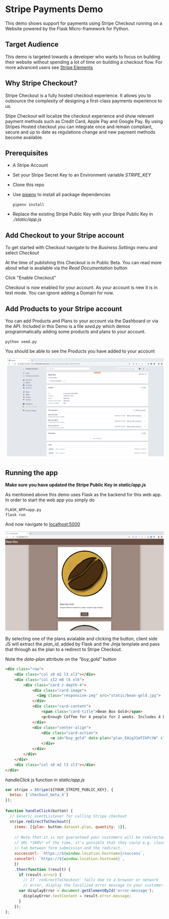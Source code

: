 # Stripe Payments Demo

This demo shows support for payments using Stripe Checkout running on a Website powered by the Flask Micro-framework for Python. 

## Target Audience
This demo is targeted towards a developer who wants to focus on building their website without spending a lot of time on building a checkout flow. For more advanced users see [Stripe Elements](https://stripe.com/docs/stripe-js/elements/quickstart) 

## Why Stripe Checkout?

Stripe Checkout is a fully hosted checkout experience. It allows you to outsource the complexity of designing a first-class payments experience to us.

Stipe Checkout will localize the checkout experience and show relevant payment methods such as Credit Card, Apple Pay and Google Pay. By using Stripes Hosted checkout
you can integrate once and remain compliant, secure and up to date as regulations change and new payment methods become available. 

## Prerequisites
 - A Stripe Account
 - Set your Stripe Secret Key to an Environment variable *STRIPE_KEY*
 - Clone this repo
 - Use [pipenv](https://pipenv.readthedocs.io/en/latest/) to install all package dependencies
 
    `pipenv install`
    
 - Replace the existing Stripe Public Key with your Stripe Public Key in _./static/app.js_
 
## Add Checkout to your Stripe account
To get started with Checkout navigate to the _Business Settings_ menu and select _Checkout_

At the time of publishing this Checkout is in Public Beta. You can read more about what is available via the _Read Documentation_ button

Click "Enable Checkout"

Checkout is now enabled for your account. As your account is new it is in test mode. You can ignore adding a Domain for now.

## Add Products to your Stripe account
You can add Products and Plans to your account via the Dashboard or via the API. Included in this Demo is a file _seed.py_ which demos programmatically adding some 
products and plans to your account.

`python seed.py`

You should be able to see the Products you have added to your account
 
![alt text](./docs/images/products_example.png "Products")

## Running the app

<strong>Make sure you have updated the Stripe Public Key in _static/app.js_</strong>

As mentioned above this demo uses Flask as the backend for this web app. In order to start the web app you simply do

```
FLASK_APP=app.py
flask run
```

And now navigate to [localhost:5000](http://localhost:5000)

![alt text](./docs/images/app.png "App")

By selecting one of the plans avialable and clicking the button, client side JS will extract the _plan_id_, added by Flask 
and the Jinja template and pass that through as the plan to a redirect to Stripe Checkout. 


Note the _data-plan_ attribute on the _"buy_gold"_ button
```HTML
<div class="row">
    <div class="col s0 m2 l3 xl3"></div>
    <div class="col s12 m8 l6 xl6">
        <div class="card z-depth-4">
            <div class="card-image">
              <img class="responsive-img" src="static/bean-gold.jpg">
            </div>
            <div class="card-content">
                <span class="card-title">Bean Box Gold</span>
                <p>Enough Coffee for 4 people for 2 weeks. Includes 4 bags of beans.</p>
            </div>
            <div class="center-align">
                <div class="card-action">
                    <a id="buy_gold" data-plan="plan_EAig31mTIkPcYW" class="waves-effect waves-light btn brown darken-1 z-depth-4" onclick="handleClick(this)">€20.00</a>
                </div>
            </div>
        </div>
    </div>
    <div class="col s0 m2 l3 xl3"></div>
</div>
```

_handleClick_ js function in _static/app.js_

```js
var stripe = Stripe(${YOUR_STRIPE_PUBLIC_KEY}, {
  betas: ['checkout_beta_4']
});

function handleClick(button) {
  // Generic eventListener for calling Stripe checkout
  stripe.redirectToCheckout({
    items: [{plan: button.dataset.plan, quantity: 1}],

    // Note that it is not guaranteed your customers will be redirected to this
    // URL *100%* of the time, it's possible that they could e.g. close the
    // tab between form submission and the redirect.
    successUrl: `https://${window.location.hostname}/success`,
    cancelUrl: `https://${window.location.hostname}`,
    })
    .then(function (result) {
      if (result.error) {
        // If `redirectToCheckout` fails due to a browser or network
        // error, display the localized error message to your customer.
      var displayError = document.getElementById('error-message');
        displayError.textContent = result.error.message;
      }
    });
};
```